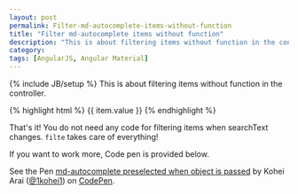 ```yaml
---
layout: post
permalink: Filter-md-autocomplete-items-without-function
title: "Filter md-autocomplete items without function"
description: "This is about filtering items without function in the controller."
category: 
tags: [AngularJS, Angular Material]
---
```

{% include JB/setup %}
This is about filtering items without function in the controller.

{% highlight html %}
<md-autocomplete md-selected-item="ctrl.sampleValue" 
                 md-search-text="searchText" 
                 md-items="item in ctrl.items | filter:searchText"
                 md-item-text="item.value">
  <md-item-template>
    <span md-highlight-text="searchText">{{ item.value }}</span>
  </md-item-template>
</md-autocomplete>
{% endhighlight %}

That's it! You do not need any code for filtering items when searchText changes. `filte` takes care of everything!

If you want to work more, Code pen is provided below.

<p data-height="268" data-theme-id="0" data-slug-hash="QbqLqq" data-default-tab="result" data-user="1kohei1" class='codepen'>See the Pen <a href='http://codepen.io/1kohei1/pen/QbqLqq/'>md-autocomplete preselected when object is passed</a> by Kohei Arai (<a href='http://codepen.io/1kohei1'>@1kohei1</a>) on <a href='http://codepen.io'>CodePen</a>.</p>
<script async src="//assets.codepen.io/assets/embed/ei.js"></script>